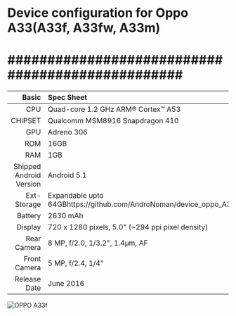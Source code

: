 # Device configuration for Oppo A33(A33f, A33fw, A33m)

#################################################
==================================================
Basic   | Spec Sheet
-------:|:-------------------------
CPU     | Quad-core 1.2 GHz ARM® Cortex™ A53
CHIPSET | Qualcomm MSM8916 Snapdragon 410
GPU     | Adreno 306
ROM     | 16GB 
RAM     | 1GB
Shipped Android Version | Android 5.1
Ext-Storage | Expandable upto 64GBhttps://github.com/AndroNoman/device_oppo_A37.git
Battery | 2630 mAh
Display | 720 x 1280 pixels, 5.0"  (~294 ppi pixel density)
Rear Camera  | 8 MP, f/2.0, 1/3.2", 1.4µm, AF
Front Camera | 5 MP, f/2.4, 1/4"
Release Date | June 2016

![OPPO A33f](https://fdn2.gsmarena.com/vv/pics/oppo/oppo-a33.jpg)

